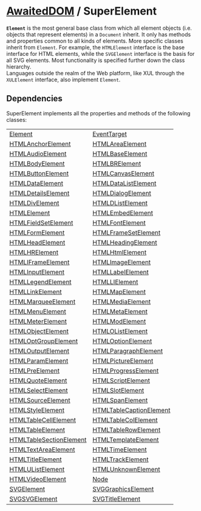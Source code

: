 # [AwaitedDOM](../basic-client/awaited-dom) <span>/</span> SuperElement

<div class='overview'><span class="seoSummary"><strong><code>Element</code></strong> is the most general base class from which all element objects (i.e. objects that represent elements) in a <code>Document</code> inherit. It only has methods and properties common to all kinds of elements. More specific classes inherit from <code>Element</code>.</span> For example, the <code>HTMLElement</code> interface is the base interface for HTML elements, while the <code>SVGElement</code> interface is the basis for all SVG elements. Most functionality is specified further down the class hierarchy.</div>

<div class='overview'>Languages outside the realm of the Web platform, like XUL through the <code>XULElement</code> interface, also implement <code>Element</code>.</div>

## Dependencies


SuperElement implements all the properties and methods of the following classes:

|     |     |
| --- | --- |
| [Element](./element.md) | [EventTarget](./event-target.md) |
| [HTMLAnchorElement](./html-anchor-element.md) | [HTMLAreaElement](./html-area-element.md) |
| [HTMLAudioElement](./html-audio-element.md) | [HTMLBaseElement](./html-base-element.md) |
| [HTMLBodyElement](./html-body-element.md) | [HTMLBRElement](./html-br-element.md) |
| [HTMLButtonElement](./html-button-element.md) | [HTMLCanvasElement](./html-canvas-element.md) |
| [HTMLDataElement](./html-data-element.md) | [HTMLDataListElement](./html-data-list-element.md) |
| [HTMLDetailsElement](./html-details-element.md) | [HTMLDialogElement](./html-dialog-element.md) |
| [HTMLDivElement](./html-div-element.md) | [HTMLDListElement](./html-d-list-element.md) |
| [HTMLElement](./html-element.md) | [HTMLEmbedElement](./html-embed-element.md) |
| [HTMLFieldSetElement](./html-field-set-element.md) | [HTMLFontElement](./html-font-element.md) |
| [HTMLFormElement](./html-form-element.md) | [HTMLFrameSetElement](./html-frame-set-element.md) |
| [HTMLHeadElement](./html-head-element.md) | [HTMLHeadingElement](./html-heading-element.md) |
| [HTMLHRElement](./html-hr-element.md) | [HTMLHtmlElement](./html-html-element.md) |
| [HTMLIFrameElement](./html-iframe-element.md) | [HTMLImageElement](./html-image-element.md) |
| [HTMLInputElement](./html-input-element.md) | [HTMLLabelElement](./html-label-element.md) |
| [HTMLLegendElement](./html-legend-element.md) | [HTMLLIElement](./html-li-element.md) |
| [HTMLLinkElement](./html-link-element.md) | [HTMLMapElement](./html-map-element.md) |
| [HTMLMarqueeElement](./html-marquee-element.md) | [HTMLMediaElement](./html-media-element.md) |
| [HTMLMenuElement](./html-menu-element.md) | [HTMLMetaElement](./html-meta-element.md) |
| [HTMLMeterElement](./html-meter-element.md) | [HTMLModElement](./html-mod-element.md) |
| [HTMLObjectElement](./html-object-element.md) | [HTMLOListElement](./html-o-list-element.md) |
| [HTMLOptGroupElement](./html-opt-group-element.md) | [HTMLOptionElement](./html-option-element.md) |
| [HTMLOutputElement](./html-output-element.md) | [HTMLParagraphElement](./html-paragraph-element.md) |
| [HTMLParamElement](./html-param-element.md) | [HTMLPictureElement](./html-picture-element.md) |
| [HTMLPreElement](./html-pre-element.md) | [HTMLProgressElement](./html-progress-element.md) |
| [HTMLQuoteElement](./html-quote-element.md) | [HTMLScriptElement](./html-script-element.md) |
| [HTMLSelectElement](./html-select-element.md) | [HTMLSlotElement](./html-slot-element.md) |
| [HTMLSourceElement](./html-source-element.md) | [HTMLSpanElement](./html-span-element.md) |
| [HTMLStyleElement](./html-style-element.md) | [HTMLTableCaptionElement](./html-table-caption-element.md) |
| [HTMLTableCellElement](./html-table-cell-element.md) | [HTMLTableColElement](./html-table-col-element.md) |
| [HTMLTableElement](./html-table-element.md) | [HTMLTableRowElement](./html-table-row-element.md) |
| [HTMLTableSectionElement](./html-table-section-element.md) | [HTMLTemplateElement](./html-template-element.md) |
| [HTMLTextAreaElement](./html-text-area-element.md) | [HTMLTimeElement](./html-time-element.md) |
| [HTMLTitleElement](./html-title-element.md) | [HTMLTrackElement](./html-track-element.md) |
| [HTMLUListElement](./html-u-list-element.md) | [HTMLUnknownElement](./html-unknown-element.md) |
| [HTMLVideoElement](./html-video-element.md) | [Node](./node.md) |
| [SVGElement](./svg-element.md) | [SVGGraphicsElement](./svg-graphics-element.md) |
| [SVGSVGElement](./svgsvg-element.md) | [SVGTitleElement](./svg-title-element.md) |

